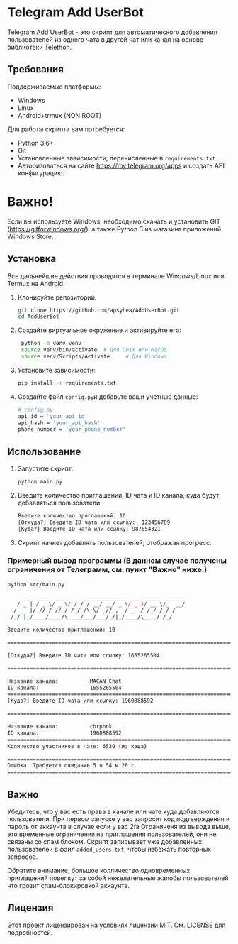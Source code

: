 # Telegram Add UserBot

Telegram Add UserBot - это скрипт для автоматического добавления пользователей из одного чата в другой чат или канал на основе библиотеки Telethon.

## Требования

Поддерживаемые платформы:
- Windows
- Linux
- Android+trmux (NON ROOT)

Для работы скрипта вам потребуется:

- Python 3.6+
- Git
- Установленные зависимости, перечисленные в `requirements.txt`
- Авторизоваться на сайте https://my.telegram.org/apps и создать API конфигурацию.

# Важно!
Если вы используете Windows, необходимо скачать и установить GIT (https://gitforwindows.org/), а также Python 3 из магазина приложений Windows Store.

## Установка

Все дальнейшие действия проводятся в терминале Windows/Linux или Termux на Android.

1. Клонируйте репозиторий:

   ```sh
   git clone https://github.com/apsyhea/AddUserBot.git
   cd AddUserBot
2. Создайте виртуальное окружение и активируйте его:
   ```sh
    python -m venv venv
    source venv/bin/activate  # Для Unix или MacOS
    source venv/Scripts/Activate     # Для Windows

3. Установите зависимости:
   ```sh
   pip install -r requirements.txt
   ```

4. Создайте файл `config.py`и добавьте ваши учетные данные:
   ```sh
   # config.py
   api_id = 'your_api_id'
   api_hash = 'your_api_hash'
   phone_number = 'your_phone_number'
   ```   
## Использование
1. Запустите скрипт:
   ```sh
   python main.py
   ```
2. Введите количество приглашений, ID чата и ID канала, куда будут добавляться пользователи:
   ```sh
   Введите количество приглашений: 10
   [Откуда?] Введите ID чата или ссылку:  123456789
   [Куда?] Введите ID чата или ссылку: 987654321
   ```
3. Скрипт начнет добавлять пользователей, отображая прогресс.
### Примерный вывод программы (В данном случае получены ограничения от Телеграмм, см. пункт "Важно" ниже.)
   ```sh
   python src/main.py

       ___   ___  ___  __  _____________  ___  ____  ______
      / _ | / _ \/ _ \/ / / / __/ __/ _ \/ _ )/ __ \/_  __/
     / __ |/ // / // / /_/ /\ \/ _// , _/ _  / /_/ / / /
    /_/ |_/____/____/\____/___/___/_/|_/____/\____/ /_/
   
   Введите количество приглашений: 10
   
   ===========================================================================
   
   [Откуда?] Введите ID чата или ссылку: 1655265504
   
   ===========================================================================
   
   Название канала:          MACAN Chat
   ID канала:                1655265504
   ===========================================================================
   [Куда?] Введите ID чата или ссылку: 1960888592
   
   ===========================================================================
   
   Название канала:          cbrphnk
   ID канала:                1960888592
   ===========================================================================
   Количество участников в чате: 6530 (из кэша)
   
   ===========================================================================
   Ошибка: Требуется ожидание 5 ч 54 м 26 с.
   ===========================================================================
   ```

## Важно
Убедитесь, что у вас есть права в канале или чате куда добавляются пользователи.
При первом запуске у вас запросит код подтверждения и пароль от аккаунта в случае если у вас 2fa
Ограниченя из вывода выше, это временные ограничения на приглашения пользователей, они не связаны со спам блоком.
Скрипт записывает уже добавленных пользователей в файл `added_users.txt`, чтобы избежать повторных запросов.

Обратите внимание, большое колличество одновременных приглашений повелкут за собой нежелательные жалобы пользователей что грозит спам-блокировкой аккаунта.

## Лицензия
Этот проект лицензирован на условиях лицензии MIT. См. LICENSE для подробностей.

